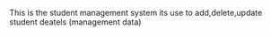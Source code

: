 This is the student management system its use to add,delete,update student deatels (management data)

